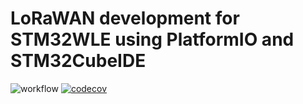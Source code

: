 # LoRaWAN development for STM32WLE using PlatformIO and STM32CubeIDE

![workflow](https://github.com/strooom/NewProjectPIO/actions/workflows/testbuildrelease.yml/badge.svg)
[![codecov](https://codecov.io/gh/Strooom/NewProjectPIO/graph/badge.svg?token=F10F2GRUEE)](https://codecov.io/gh/Strooom/NewProjectPIO)
